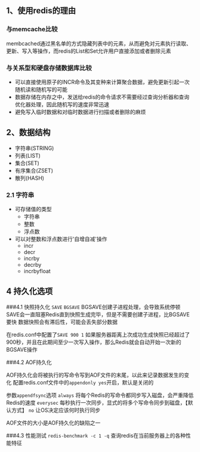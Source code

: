 ## 1、使用redis的理由
### 与memcache比较
membcached通过黑名单的方式隐藏列表中的元素，从而避免对元素执行读取、更新、写入等操作，而redis的List和Set允许用户直接添加或者删除元素
### 与关系型和硬盘存储数据库比较
- 可以直接使用原子的INCR命令及其变种来计算聚合数据，避免更新引起一次随机读和随机写的可能
- 数据存储在内存之中，发送给redis的命令请求不需要经过查询分析器和查询优化器处理，因此随机写的速度非常迅速
- 避免写入临时数据和对临时数据进行扫描或者删除的麻烦

## 2、数据结构
- 字符串(STRING) 
- 列表(LIST)
- 集合(SET)
- 有序集合(ZSET)
- 散列(HASH)


### 2.1 字符串
- 可存储值的类型
    - 字符串
    - 整数
    - 浮点数
- 可以对整数和浮点数进行'自增自减'操作
    - incr
    - decr
    - incrby
    - decrby
    - incrbyfloat 


## 4 持久化选项

###4.1 快照持久化
`SAVE`
`BGSAVE`
BGSAVE创建子进程处理，会导致系统停顿
SAVE会一直阻塞Redis直到快照生成完毕，但是不需要创建子进程，比BGSAVE要快
数据快照会有滞后性，可能会丢失部分数据

在redis.conf中配置了`SAVE 900 1`  如果服务器距离上次成功生成快照已经超过了900秒，并且在此期间至少一次写入操作，那么Redis就会自动开始一次新的BGSAVE操作

###4.2 AOF持久化

AOF持久化会将被执行的写命令写到AOF文件的末尾，以此来记录数据发生的变化
配置redis.conf文件中的`appendonly yes`开启，默认是关闭的

参数`appendfsync`选项
`always` 将每个Redis的写命令都同步写入磁盘，会严重降低Redis的速度
`everysec` 每秒执行一次同步，显式的将多个写命令同步到磁盘，【默认方式】
`no` 让OS决定应该何时执行同步

AOF文件的大小是AOF持久化的缺陷之一

###4.3 性能测试
`redis-benchmark -c 1 -q` 查询redis在当前服务器上的各种性能特征


